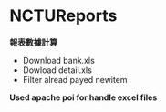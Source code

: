 NCTUReports
===========
**報表數據計算**

* Download bank.xls
* Dowload detail.xls
* Filter alread payed newitem

__Used apache poi for handle excel files__



